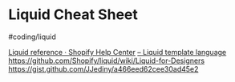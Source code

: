 # Liquid Cheat Sheet
#coding/liquid

[Liquid reference · Shopify Help Center](https://help.shopify.com/en/themes/liquid)
[– Liquid template language](https://shopify.github.io/liquid/)
https://github.com/Shopify/liquid/wiki/Liquid-for-Designers
https://gist.github.com/JJediny/a466eed62cee30ad45e2
